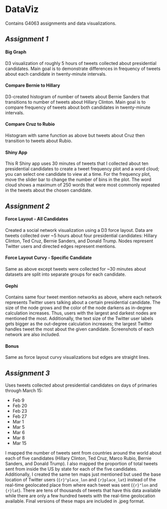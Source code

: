 # DataViz
Contains G4063 assignments and data visualizations.

## *Assignment 1*

#### Big Graph
D3 visualization of roughly 5 hours of tweets collected about presidential candidates. Main goal is to demonstrate differences in frequency of tweets about each candidate in twenty-minute intervals.

#### Compare Bernie to Hillary
D3-created histogram of number of tweets about Bernie Sanders that transitions to number of tweets about Hillary Clinton.  Main goal is to compare frequency of tweets about both candidates in twenty-minute intervals.

#### Compare Cruz to Rubio
Histogram with same function as above but tweets about Cruz then transition to tweets about Rubio.

#### Shiny App
This R Shiny app uses 30 minutes of tweets that I collected about ten presidential candidates to create a tweet frequency plot and a word cloud; you can select one candidate to view at a time.  For the frequency plot, move the slider bar to change the number of bins in the plot. The word cloud shows a maximum of 250 words that were most commonly repeated in the tweets about the chosen candidate. 

## *Assignment 2*

#### Force Layout - All Candidates
Created a social network visualization using a  D3 force layout. Data are tweets collected over ~5 hours about four presidential candidates: Hillary Clinton, Ted Cruz, Bernie Sanders, and Donald Trump. Nodes represent Twitter users and directed edges represent mentions.

#### Force Layout Curvy - Specific Candidate
Same as above except tweets were collected for ~30 minutes about datasets are split into separate groups for each candidate.

#### Gephi
Contains same four tweet mention networks as above, where each network represents Twitter users talking about a certain presidential candidate. The size of the node grows and the color of the node darkens as in-degree calculation increases.  Thus, users with the largest and darkest nodes are mentioned the most.  Additionally, the text size of the Twitter user labels gets bigger as the out-degree calculation increases; the largest Twitter handles tweet the most about the given candidate.  Screenshots of each network are also included.

#### Bonus
Same as force layout curvy visualizations but edges are straight lines.


## *Assignment 3*

Uses tweets collected about presidential candidates on days of primaries through March 15:
* Feb 9
* Feb 20
* Feb 23
* Feb 27
* Mar 1
* Mar 5
* Mar 6
* Mar 8
* Mar 15

I mapped the number of tweets sent from countries around the world about each of five candidates (Hillary Clinton, Ted Cruz, Marco Rubio, Bernie Sanders, and Donald Trump).  I also mapped the proportion of total tweets sent from inside the US by state for each of the five candidates. Additionally, I created the same ten maps just mentioned but used the base location of Twitter users (```{r}"place_lon``` and ```{r}place_lat```) instead of the real-time geolocated place from where each tweet was sent (```{r}"lon``` and ```{r}lat```).  There are tens of thousands of tweets that have this data available while there are only a few hundred tweets with the real-time geolocation available. Final versions of these maps are included in .jpeg format.

